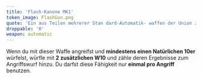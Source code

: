 ```yaml
---
title: 'Flash-Kanone MK1'
token_image: FlashGun.png
quote: 'Ein aus Teilen mehrerer Stan dard-Automatik- waffen der Union zusammengebauter Prototyp, angeschlossen an ein batterie- gespeistes Beschleunigungs system, das beim Auslösen aktiviert wird und Hochgeschwindigkeits-Projektile abfeuert, die auch stärkste Panzerungen durchschlagen.'
droppable: '0'
weapon: automatic
---
```


Wenn du mit dieser Waffe angreifst und **mindestens einen Natürlichen 10er** würfelst, würfle mit **2 zusätzlichen W10** und zähle deren Ergebnisse zum Angriffswurf hinzu. Du darfst diese Fähigkeit nur **einmal pro Angriff** benutzen.